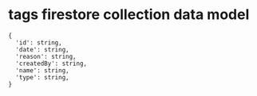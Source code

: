 # tags firestore collection data model

```
{
  'id': string,
  'date': string,
  'reason': string,
  'createdBy': string,
  'name': string,
  'type': string,
}
```
